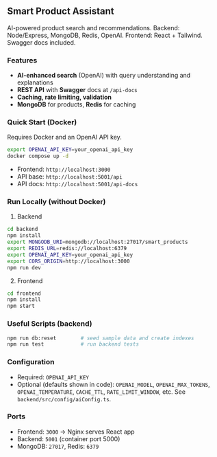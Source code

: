 ## Smart Product Assistant

AI-powered product search and recommendations. Backend: Node/Express, MongoDB, Redis, OpenAI. Frontend: React + Tailwind. Swagger docs included.

### Features
- **AI-enhanced search** (OpenAI) with query understanding and explanations
- **REST API** with **Swagger** docs at `/api-docs`
- **Caching, rate limiting, validation**
- **MongoDB** for products, **Redis** for caching

### Quick Start (Docker)
Requires Docker and an OpenAI API key.

```bash
export OPENAI_API_KEY=your_openai_api_key
docker compose up -d
```

- Frontend: `http://localhost:3000`
- API base: `http://localhost:5001/api`
- API docs: `http://localhost:5001/api-docs`

### Run Locally (without Docker)
1) Backend
```bash
cd backend
npm install
export MONGODB_URI=mongodb://localhost:27017/smart_products
export REDIS_URL=redis://localhost:6379
export OPENAI_API_KEY=your_openai_api_key
export CORS_ORIGIN=http://localhost:3000
npm run dev
```

2) Frontend
```bash
cd frontend
npm install
npm start
```

### Useful Scripts (backend)
```bash
npm run db:reset        # seed sample data and create indexes
npm run test            # run backend tests
```

### Configuration
- Required: `OPENAI_API_KEY`
- Optional (defaults shown in code): `OPENAI_MODEL`, `OPENAI_MAX_TOKENS`, `OPENAI_TEMPERATURE`, `CACHE_TTL`, `RATE_LIMIT_WINDOW`, etc. See `backend/src/config/aiConfig.ts`.

### Ports
- Frontend: `3000` → Nginx serves React app
- Backend: `5001` (container port 5000)
- MongoDB: `27017`, Redis: `6379`


